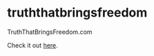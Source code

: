 # truththatbringsfreedom
TruthThatBringsFreedom.com

Check it out [here](http://www.truththatbringsfreedom.com).